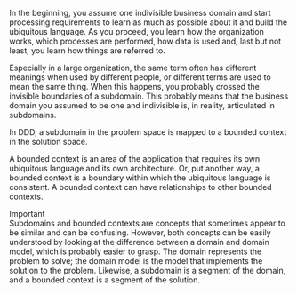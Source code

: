 In the beginning, you assume one indivisible business domain and start processing requirements to learn as much as possible about it and build the ubiquitous language. As you proceed, you learn how the organization works, which processes are performed, how data is used and, last but not least, you learn how things are referred to.

Especially in a large organization, the same term often has different meanings when used by different people, or different terms are used to mean the same thing. When this happens, you probably crossed the invisible boundaries of a subdomain. This probably means that the business domain you assumed to be one and indivisible is, in reality, articulated in subdomains.

In DDD, a subdomain in the problem space is mapped to a bounded context in the solution space.

A bounded context is an area of the application that requires its own ubiquitous language and its own architecture. Or, put another way, a bounded context is a boundary within which the ubiquitous language is consistent. A bounded context can have relationships to other bounded contexts.

Important  
Subdomains and bounded contexts are concepts that sometimes appear to be similar and can be confusing. However, both concepts can be easily understood by looking at the difference between a domain and domain model, which is probably easier to grasp. The domain represents the problem to solve; the domain model is the model that implements the solution to the problem. Likewise, a subdomain is a segment of the domain, and a bounded context is a segment of the solution.
